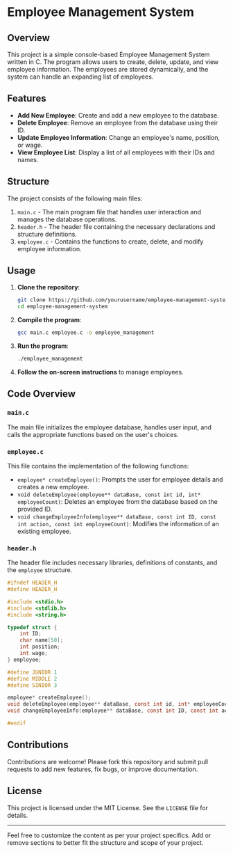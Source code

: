 # Employee Management System

## Overview

This project is a simple console-based Employee Management System written in C. The program allows users to create, delete, update, and view employee information. The employees are stored dynamically, and the system can handle an expanding list of employees.

## Features

- **Add New Employee**: Create and add a new employee to the database.
- **Delete Employee**: Remove an employee from the database using their ID.
- **Update Employee Information**: Change an employee's name, position, or wage.
- **View Employee List**: Display a list of all employees with their IDs and names.

## Structure

The project consists of the following main files:

1. `main.c` - The main program file that handles user interaction and manages the database operations.
2. `header.h` - The header file containing the necessary declarations and structure definitions.
3. `employee.c` - Contains the functions to create, delete, and modify employee information.

## Usage

1. **Clone the repository**:

    ```bash
    git clone https://github.com/yourusername/employee-management-system.git
    cd employee-management-system
    ```

2. **Compile the program**:

    ```bash
    gcc main.c employee.c -o employee_management
    ```

3. **Run the program**:

    ```bash
    ./employee_management
    ```

4. **Follow the on-screen instructions** to manage employees.

## Code Overview

### `main.c`

The main file initializes the employee database, handles user input, and calls the appropriate functions based on the user's choices.

### `employee.c`

This file contains the implementation of the following functions:

- `employee* createEmployee()`: Prompts the user for employee details and creates a new employee.
- `void deleteEmployee(employee** dataBase, const int id, int* employeeCount)`: Deletes an employee from the database based on the provided ID.
- `void changeEmployeeInfo(employee** dataBase, const int ID, const int action, const int employeeCount)`: Modifies the information of an existing employee.

### `header.h`

The header file includes necessary libraries, definitions of constants, and the `employee` structure.

```c
#ifndef HEADER_H
#define HEADER_H

#include <stdio.h>
#include <stdlib.h>
#include <string.h>

typedef struct {
    int ID;
    char name[50];
    int position;
    int wage;
} employee;

#define JUNIOR 1
#define MIDDLE 2
#define SINIOR 3

employee* createEmployee();
void deleteEmployee(employee** dataBase, const int id, int* employeeCount);
void changeEmployeeInfo(employee** dataBase, const int ID, const int action, const int employeeCount);

#endif
```

## Contributions

Contributions are welcome! Please fork this repository and submit pull requests to add new features, fix bugs, or improve documentation.

## License

This project is licensed under the MIT License. See the `LICENSE` file for details.

---

Feel free to customize the content as per your project specifics. Add or remove sections to better fit the structure and scope of your project.
